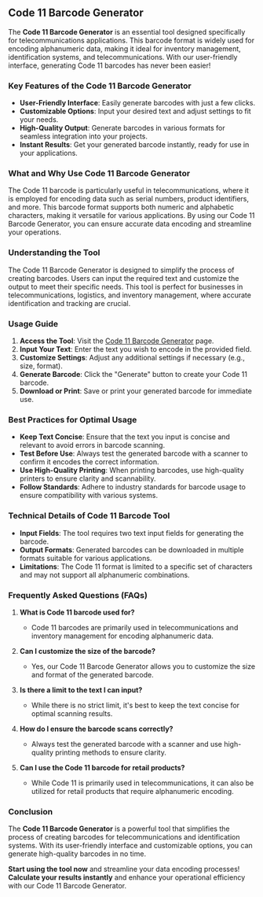## Code 11 Barcode Generator

The **Code 11 Barcode Generator** is an essential tool designed specifically for telecommunications applications. This barcode format is widely used for encoding alphanumeric data, making it ideal for inventory management, identification systems, and telecommunications. With our user-friendly interface, generating Code 11 barcodes has never been easier!

### Key Features of the Code 11 Barcode Generator

- **User-Friendly Interface**: Easily generate barcodes with just a few clicks.
- **Customizable Options**: Input your desired text and adjust settings to fit your needs.
- **High-Quality Output**: Generate barcodes in various formats for seamless integration into your projects.
- **Instant Results**: Get your generated barcode instantly, ready for use in your applications.

### What and Why Use Code 11 Barcode Generator

The Code 11 barcode is particularly useful in telecommunications, where it is employed for encoding data such as serial numbers, product identifiers, and more. This barcode format supports both numeric and alphabetic characters, making it versatile for various applications. By using our Code 11 Barcode Generator, you can ensure accurate data encoding and streamline your operations.

### Understanding the Tool

The Code 11 Barcode Generator is designed to simplify the process of creating barcodes. Users can input the required text and customize the output to meet their specific needs. This tool is perfect for businesses in telecommunications, logistics, and inventory management, where accurate identification and tracking are crucial.

### Usage Guide

1. **Access the Tool**: Visit the [Code 11 Barcode Generator](https://www.inayam.co/barcode/code11) page.
2. **Input Your Text**: Enter the text you wish to encode in the provided field.
3. **Customize Settings**: Adjust any additional settings if necessary (e.g., size, format).
4. **Generate Barcode**: Click the "Generate" button to create your Code 11 barcode.
5. **Download or Print**: Save or print your generated barcode for immediate use.

### Best Practices for Optimal Usage

- **Keep Text Concise**: Ensure that the text you input is concise and relevant to avoid errors in barcode scanning.
- **Test Before Use**: Always test the generated barcode with a scanner to confirm it encodes the correct information.
- **Use High-Quality Printing**: When printing barcodes, use high-quality printers to ensure clarity and scannability.
- **Follow Standards**: Adhere to industry standards for barcode usage to ensure compatibility with various systems.

### Technical Details of Code 11 Barcode Tool

- **Input Fields**: The tool requires two text input fields for generating the barcode.
- **Output Formats**: Generated barcodes can be downloaded in multiple formats suitable for various applications.
- **Limitations**: The Code 11 format is limited to a specific set of characters and may not support all alphanumeric combinations.

### Frequently Asked Questions (FAQs)

1. **What is Code 11 barcode used for?**
   - Code 11 barcodes are primarily used in telecommunications and inventory management for encoding alphanumeric data.

2. **Can I customize the size of the barcode?**
   - Yes, our Code 11 Barcode Generator allows you to customize the size and format of the generated barcode.

3. **Is there a limit to the text I can input?**
   - While there is no strict limit, it's best to keep the text concise for optimal scanning results.

4. **How do I ensure the barcode scans correctly?**
   - Always test the generated barcode with a scanner and use high-quality printing methods to ensure clarity.

5. **Can I use the Code 11 barcode for retail products?**
   - While Code 11 is primarily used in telecommunications, it can also be utilized for retail products that require alphanumeric encoding.

### Conclusion

The **Code 11 Barcode Generator** is a powerful tool that simplifies the process of creating barcodes for telecommunications and identification systems. With its user-friendly interface and customizable options, you can generate high-quality barcodes in no time. 

**Start using the tool now** and streamline your data encoding processes! **Calculate your results instantly** and enhance your operational efficiency with our Code 11 Barcode Generator.